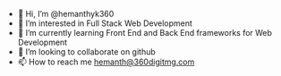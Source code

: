 - 👋 Hi, I’m @hemanthyk360
- 👀 I’m interested in Full Stack Web Development
- 🌱 I’m currently learning Front End and Back End frameworks for Web Development
- 💞️ I’m looking to collaborate on github
- 📫 How to reach me hemanth@360digitmg.com

<!---
hemanthyk360/hemanthyk360 is a ✨ special ✨ repository because its `README.md` (this file) appears on your GitHub profile.
You can click the Preview link to take a look at your changes.
--->
